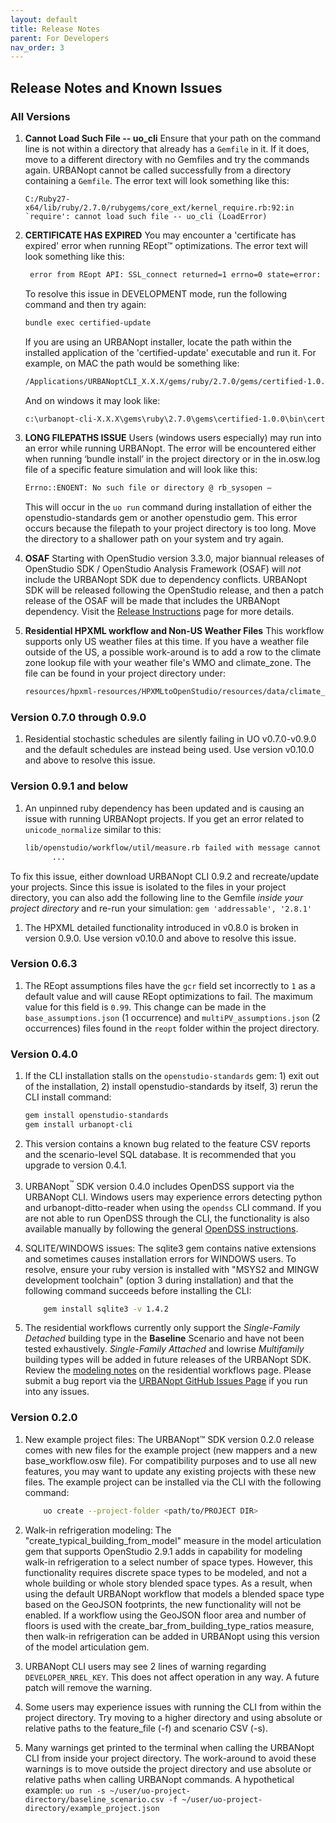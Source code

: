```yaml
---
layout: default
title: Release Notes
parent: For Developers
nav_order: 3
---
```


## Release Notes and Known Issues

### All Versions

1. **Cannot Load Such File -- uo_cli** Ensure that your path on the command line is not within a directory that already has a `Gemfile` in it. If it does, move to a different directory with no Gemfiles and try the commands again. URBANopt cannot be called successfully from a directory containing a `Gemfile`. The error text will look something like this:

	```terminal
	C:/Ruby27-x64/lib/ruby/2.7.0/rubygems/core_ext/kernel_require.rb:92:in `require': cannot load such file -- uo_cli (LoadError)
	```

1. **CERTIFICATE HAS EXPIRED** You may encounter a 'certificate has expired' error when running REopt&trade; optimizations. The error text will look something like this:

	```bash
	 error from REopt API: SSL_connect returned=1 errno=0 state=error: certificate verify failed (certificate has expired)
	 ```
	To resolve this issue in DEVELOPMENT mode, run the following command and then try again:

	```bash
	bundle exec certified-update
	```

	If you are using an URBANopt installer, locate the path within the installed application of the 'certified-update' executable and run it.  For example, on MAC the path would be something like:
	```bash
	/Applications/URBANoptCLI_X.X.X/gems/ruby/2.7.0/gems/certified-1.0.0/bin/certified-update
	```
	And on windows it may look like:
	```bash
	c:\urbanopt-cli-X.X.X\gems\ruby\2.7.0\gems\certified-1.0.0\bin\certified-update
	```

1. **LONG FILEPATHS ISSUE** Users (windows users especially) may run into an error while running URBANopt.  The error will be encountered either when running ‘bundle install’ in the project directory or in the in.osw.log file of a specific feature simulation and will look like this:

	```bash
	Errno::ENOENT: No such file or directory @ rb_sysopen –
	```
	This will occur in the `uo run` command during installation of either the openstudio-standards gem or another openstudio gem.  This error occurs because the filepath to your project directory is too long.  Move the directory to a shallower path on your system and try again.

1. **OSAF** Starting with OpenStudio version 3.3.0, major biannual releases of OpenStudio SDK / OpenStudio Analysis Framework (OSAF) will *not* include the URBANopt SDK due to dependency conflicts. URBANopt SDK will be released following the OpenStudio release, and then a patch release of the OSAF will be made that includes the URBANopt dependency.  Visit the [Release Instructions](release_instructions.md#openstudio---urbanopt-release-process) page for more details.

1. **Residential HPXML workflow and Non-US Weather Files** This workflow supports only US weather files at this time. If you have a weather file outside of the US, a possible work-around is to add a row to the climate zone lookup file with your weather file's WMO and climate_zone. The file can be found in your project directory under:

	```bash 
	resources/hpxml-resources/HPXMLtoOpenStudio/resources/data/climate_zones.csv
	```

### Version 0.7.0 through 0.9.0
1. Residential stochastic schedules are silently failing in UO v0.7.0-v0.9.0 and the default schedules are instead being used. Use version v0.10.0 and above to resolve this issue.

### Version 0.9.1 and below
1. An unpinned ruby dependency has been updated and is causing an issue with running URBANopt projects.  If you get an error related to `unicode_normalize` similar to this:
	```bash
	lib/openstudio/workflow/util/measure.rb failed with message cannot load such file -- unicode_normalize/normalize.rb
	      ...
	```

To fix this issue, either download URBANopt CLI 0.9.2 and recreate/update your projects.
Since this issue is isolated to the files in your project directory, you can also add the following line to the Gemfile *inside your project directory* and re-run your simulation:
	```
		gem 'addressable', '2.8.1'
	```

1. The HPXML detailed functionality introduced in v0.8.0 is broken in version 0.9.0. Use version v0.10.0 and above to resolve this issue.

### Version 0.6.3

1. The REopt assumptions files have the `gcr` field set incorrectly to `1` as a default value and will cause REopt optimizations to fail.  The maximum value for this field is `0.99`. This change can be made in the `base_assumptions.json` (1 occurrence) and `multiPV_assumptions.json` (2 occurrences) files found in the `reopt` folder within the project directory.

### Version 0.4.0

1. If the CLI installation stalls on the `openstudio-standards` gem: 1) exit out of the installation, 2) install openstudio-standards by itself, 3) rerun the CLI install command:

	```bash
	gem install openstudio-standards
	gem install urbanopt-cli
	```

1. This version contains a known bug related to the feature CSV reports and the scenario-level SQL database.  It is recommended that you upgrade to version 0.4.1.

1. URBANopt<sup>&trade;</sup> SDK version 0.4.0 includes OpenDSS support via the URBANopt CLI.  Windows users may experience errors detecting python and urbanopt-ditto-reader when using the `opendss` CLI command.  If you are not able to run OpenDSS through the CLI, the functionality is also available manually by following the general [OpenDSS instructions](../opendss/opendss.md#converting-and-running-opendss).

1. SQLITE/WINDOWS issues: The sqlite3 gem contains native extensions and sometimes causes installation errors for WINDOWS users.  To resolve, ensure your ruby version is installed with "MSYS2 and MINGW development toolchain" (option 3 during installation) and that the following command succeeds before installing the CLI:

	```bash
		gem install sqlite3 -v 1.4.2
	```
1. The residential workflows currently only support the *Single-Family Detached* building type in the **Baseline** Scenario and have not been tested exhaustively.  *Single-Family Attached* and lowrise *Multifamily* building types will be added in future releases of the URBANopt SDK. Review the [modeling notes](../usage/residential_workflows.html#modeling-notes) on the residential workflows page. Please submit a bug report via the [URBANopt GitHub Issues Page](https://github.com/urbanopt/urbanopt-cli/issues) if you run into any issues.


### Version 0.2.0

1.	New example project files: The URBANopt™ SDK version 0.2.0 release comes with new files for the example project (new mappers and a new base_workflow.osw file).  For compatibility purposes and to use all new features, you may want to update any existing projects with these new files.  The example project can be installed via the CLI with the following command:

	```bash
		uo create --project-folder <path/to/PROJECT DIR>
	```

1.	Walk-in refrigeration modeling: The "create_typical_building_from_model" measure in the model articulation gem that supports OpenStudio 2.9.1 adds in capability for modeling walk-in refrigeration to a select number of space types. However, this functionality requires discrete space types to be modeled, and not a whole building or whole story blended space types. As a result, when using the default URBANopt workflow that models a blended space type based on the GeoJSON footprints, the new functionality will not be enabled. If a workflow using the GeoJSON floor area and number of floors is used with the create_bar_from_building_type_ratios measure, then walk-in refrigeration can be added in URBANopt using this version of the model articulation gem.

1. URBANopt CLI users may see 2 lines of warning regarding `DEVELOPER_NREL_KEY`. This does not affect operation in any way. A future patch will remove the warning.

1. Some users may experience issues with running the CLI from within the project directory. Try moving to a higher directory and using absolute or relative paths to the feature_file (-f) and scenario CSV (-s).

1. Many warnings get printed to the terminal when calling the URBANopt CLI from inside your project directory. The work-around to avoid these warnings is to move outside the project directory and use absolute or relative paths when calling URBANopt commands. A hypothetical example: `uo run -s ~/user/uo-project-directory/baseline_scenario.csv -f ~/user/uo-project-directory/example_project.json`
